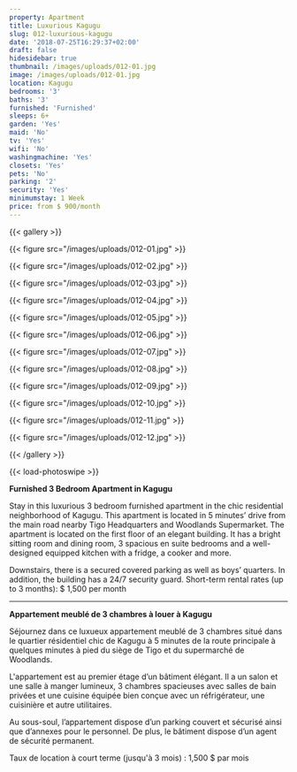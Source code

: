 ```yaml
---
property: Apartment
title: Luxurious Kagugu
slug: 012-luxurious-kagugu
date: '2018-07-25T16:29:37+02:00'
draft: false
hidesidebar: true
thumbnail: /images/uploads/012-01.jpg
image: /images/uploads/012-01.jpg
location: Kagugu
bedrooms: '3'
baths: '3'
furnished: 'Furnished'
sleeps: 6+
garden: 'Yes'
maid: 'No'
tv: 'Yes'
wifi: 'No'
washingmachine: 'Yes'
closets: 'Yes'
pets: 'No'
parking: '2'
security: 'Yes'
minimumstay: 1 Week
price: from $ 900/month
---
```

{{< gallery >}}

  {{< figure src="/images/uploads/012-01.jpg" >}}

  {{< figure src="/images/uploads/012-02.jpg" >}}

  {{< figure src="/images/uploads/012-03.jpg" >}}

  {{< figure src="/images/uploads/012-04.jpg" >}}

{{< figure src="/images/uploads/012-05.jpg" >}}

  {{< figure src="/images/uploads/012-06.jpg" >}}

  {{< figure src="/images/uploads/012-07.jpg" >}}

  {{< figure src="/images/uploads/012-08.jpg" >}}

{{< figure src="/images/uploads/012-09.jpg" >}}

  {{< figure src="/images/uploads/012-10.jpg" >}}

  {{< figure src="/images/uploads/012-11.jpg" >}}

  {{< figure src="/images/uploads/012-12.jpg" >}}

{{< /gallery >}}

{{< load-photoswipe >}}

**Furnished 3 Bedroom Apartment in Kagugu**

Stay in this luxurious 3 bedroom furnished apartment in the chic residential neighborhood of Kagugu. This apartment is located in 5 minutes’ drive from the main road nearby Tigo Headquarters and Woodlands Supermarket. The apartment is located on the first floor of an elegant building. It has a bright sitting room and dining room, 3 spacious en suite bedrooms and a well-designed equipped kitchen with a fridge, a cooker and more.

Downstairs, there is a secured covered parking as well as boys’ quarters. In addition, the building has a 24/7 security guard. Short-term rental rates (up to 3 months): $ 1,500 per month

---

**Appartement meublé de 3 chambres à louer à Kagugu**

Séjournez dans ce luxueux appartement meublé de 3 chambres situé dans le quartier résidentiel chic de Kagugu à 5 minutes de la route principale à quelques minutes à pied du siège de Tigo et du supermarché de Woodlands.

L'appartement est au premier étage d’un bâtiment élégant. Il a un salon et une salle à manger lumineux, 3 chambres spacieuses avec salles de bain privées et une cuisine équipée bien conçue avec un réfrigérateur, une cuisinière et autre utilitaires.

Au sous-soul, l’appartement dispose d’un parking couvert et sécurisé ainsi que d’annexes pour le personnel. De plus, le bâtiment dispose d’un agent de sécurité permanent.

Taux de location à court terme (jusqu'à 3 mois) : 1,500 $ par mois
